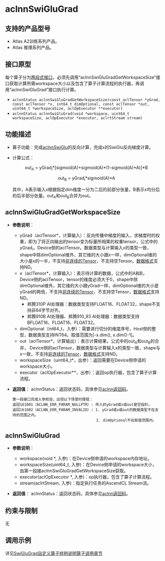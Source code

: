 # aclnnSwiGluGrad

## 支持的产品型号
- Atlas A2训练系列产品。
- Atlas 推理系列产品。

## 接口原型
每个算子分为[两段式接口](common/两段式接口.md)，必须先调用“aclnnSwiGluGradGetWorkspaceSize”接口获取计算所需workspace大小以及包含了算子计算流程的执行器，再调用“aclnnSwiGluGrad”接口执行计算。

- `aclnnStatus aclnnSwiGluGradGetWorkspaceSize(const aclTensor *yGrad, const aclTensor *x, int64_t dimOptional, const aclTensor *out, uint64_t *workspaceSize, aclOpExecutor **executor)`
- `aclnnStatus aclnnSwiGluGrad(void *workspace, uint64_t workspaceSize, aclOpExecutor *executor, aclrtStream stream)`

## 功能描述  
- 算子功能：完成[aclnnSwiGlu](aclnnSwiGlu.md)的反向计算，完成x的SwiGlu反向梯度计算。

- 计算公式： 
  <p style="text-align: center">
  out<sub>A</sub> = yGrad<sub>i</sub>*[sigmoid(A)+sigmoid(A)*(1-sigmoid(A)*A)]*B
  </p>
  <p style="text-align: center">
  out<sub>B</sub> = yGrad<sub>i</sub>*sigmoid(A)*A
  </p>
  其中，A表示输入x根据指定dim维度一分为二后的前部分张量，B表示x均分后的后半部分张量。out<sub>A</sub>和out<sub>B</sub>合并为out。

## aclnnSwiGluGradGetWorkspaceSize
- **参数说明**：
  
  - yGrad（aclTensor*，计算输入）：反向传播中梯度的输入，求梯度时的权重，即为了将正向输出的tensor变为标量所相乘的权重tensor，公式中的yGrad<sub>i</sub>，Device侧的aclTensor。数据类型与计算输入x的类型一致，shape中除dimOptional维外，其它维的大小跟x一样，dimOptional维的大小是x的一半，不支持[非连续的Tensor](common/非连续的Tensor.md)，不支持空Tensor。[数据格式](common/数据格式.md)支持ND。
  - x（aclTensor*，计算输入）：表示待计算的数据，公式中的A和B，Device侧的aclTensor，tensor的维度必须大于0，shape中除dimOptional维外，其它维的大小跟yGrad一样，dimOptional维的大小是yGrad的两倍，不支持[非连续的Tensor](common/非连续的Tensor.md)，不支持空Tensor，[数据格式](common/数据格式.md)支持ND。
    - 昇腾310P AI处理器：数据类型支持FLOAT16、FLOAT32，shape不支持非64字节对齐。
    - 昇腾910B AI处理器、昇腾910_93 AI处理器：数据类型支持BFLOAT16、FLOAT16、FLOAT32。
  - dimOptional（int64_t，入参）：需要进行切分的维度序号，Host侧的整型，数据类型支持INT64。取值范围为[-x.dim(), x.dim()-1]。
  - out（aclTensor*，计算输出）：表示计算结果，公式中的out<sub>A</sub>和out<sub>B</sub>的合并， Device侧的aclTensor，数据类型与计算输入x的类型一致，shape与x一致，不支持[非连续的Tensor](common/非连续的Tensor.md)，[数据格式](common/数据格式.md)支持ND。
  - workspaceSize（uint64_t*，出参）：返回需要在Device侧申请的workspace大小。
  - executor（aclOpExecutor**，出参）：返回op执行器，包含了算子计算流程。  
  
- **返回值**：
  aclnnStatus：返回状态码，具体参见[aclnn返回码](common/aclnn返回码.md)。
  
  ```
  第一段接口完成入参校验，出现以下场景时报错：
  返回161001（ACLNN_ERR_PARAM_NULLPTR）: 传入的yGrad或x或out是空指针。
  返回161002（ACLNN_ERR_PARAM_INVALID）: 1. yGrad或x或out的数据类型不在支持的范围之内。
                                        2. dimOptional不在取值范围内。
  ```

## aclnnSwiGluGrad 
- **参数说明**：
  - workspace(void \*, 入参)：在Device侧申请的workspace内存地址。
  - workspaceSize(uint64_t, 入参)：在Device侧申请的workspace大小，由第一段接aclnnSwiGluGradGetWorkspaceSize获取。
  - executor(aclOpExecutor \*, 入参)：op执行器，包含了算子计算流程。
  - stream(aclrtStream, 入参)：指定执行任务的AscendCL Stream流。

- **返回值**：
aclnnStatus：返回状态码，具体参见[aclnn返回码](common/aclnn返回码.md)。

## 约束与限制
无

## 调用示例

详见[SwiGluGrad自定义算子样例说明算子调用章节](../README.md#算子调用)